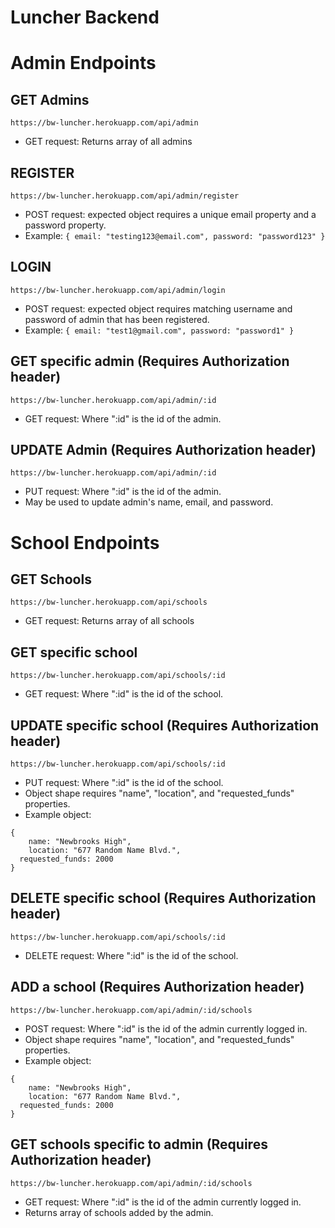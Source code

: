 # Luncher Backend

# Admin Endpoints

## GET Admins
`https://bw-luncher.herokuapp.com/api/admin`
 - GET request: Returns array of all admins

## REGISTER
 `https://bw-luncher.herokuapp.com/api/admin/register`
 - POST request: expected object requires a unique email property and a password property. 
 - Example: `{ email: "testing123@email.com", password: "password123" }`

## LOGIN
 `https://bw-luncher.herokuapp.com/api/admin/login`
 - POST request:  expected object requires matching username and password of admin that has been registered.
 - Example: `{ email: "test1@gmail.com", password: "password1" }`

## GET specific admin (Requires Authorization header)
`https://bw-luncher.herokuapp.com/api/admin/:id`
- GET request: Where ":id" is the id of the admin.

## UPDATE Admin (Requires Authorization header)
 `https://bw-luncher.herokuapp.com/api/admin/:id`
 - PUT request: Where ":id" is the id of the admin.
 - May be used to update admin's name, email, and password.


# School Endpoints

## GET Schools
 `https://bw-luncher.herokuapp.com/api/schools`
 - GET request: Returns array of all schools

## GET specific school
 `https://bw-luncher.herokuapp.com/api/schools/:id`
 - GET request: Where ":id" is the id of the school.

## UPDATE specific school (Requires Authorization header)
 `https://bw-luncher.herokuapp.com/api/schools/:id`
 - PUT request: Where ":id" is the id of the school.
 - Object shape requires "name", "location", and "requested_funds" properties.
 - Example object:
```
{
	name: "Newbrooks High",
	location: "677 Random Name Blvd.",
  requested_funds: 2000
} 
```

## DELETE specific school (Requires Authorization header)
 `https://bw-luncher.herokuapp.com/api/schools/:id`
 - DELETE request: Where ":id" is the id of the school.

## ADD a school (Requires Authorization header)
 `https://bw-luncher.herokuapp.com/api/admin/:id/schools`
 - POST request: Where ":id" is the id of the admin currently logged in.
 - Object shape requires "name", "location", and "requested_funds" properties.
 - Example object: 
``` 
{
	name: "Newbrooks High",
	location: "677 Random Name Blvd.",
  requested_funds: 2000
} 
```

## GET schools specific to admin (Requires Authorization header)
 `https://bw-luncher.herokuapp.com/api/admin/:id/schools`
 - GET request: Where ":id" is the id of the admin currently logged in.
 - Returns array of schools added by the admin.